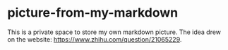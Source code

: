 # picture-from-my-markdown
This is a private space to store my own markdown picture. The idea drew on the website: https://www.zhihu.com/question/21065229.
